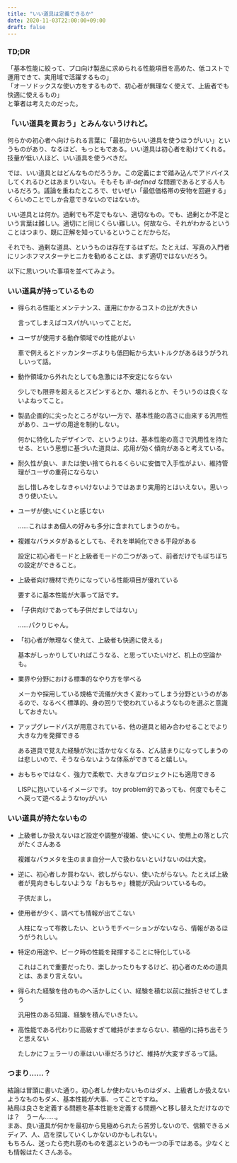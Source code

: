 ```yaml
---
title: "いい道具は定義できるか"
date: 2020-11-03T22:00:00+09:00
draft: false
---
```


### TD;DR

「基本性能に絞って、プロ向け製品に求められる性能項目を高めた、低コストで運用できて、実用域で活躍するもの」  
「オーソドックスな使い方をするもので、初心者が無理なく使えて、上級者でも快適に使えるもの」  
と筆者は考えたのだった。

### 「いい道具を買おう」とみんないうけれど。

何らかの初心者へ向けられる言葉に「最初からいい道具を使うほうがいい」というものがあり、なるほど、もっともである。いい道具は初心者を助けてくれる。技量が低い人ほど、いい道具を使うべきだ。

では、いい道具とはどんなものだろうか。この定義にまで踏み込んでアドバイスしてくれるひとはあまりいない。そもそも _ill-defined_ な問題であるとする人もいるだろう。議論を重ねたところで、せいぜい「最低価格帯の安物を回避する」くらいのことでしか合意できないのではないか。

いい道具とは何か。過剰でも不足でもない、適切なもの。でも、過剰とか不足という言葉は難しい。適切にと同じくらい難しい。何故なら、それがわかるということはつまり、既に正解を知っているということだからだ。

それでも、過剰な道具、というものは存在するはずだ。たとえば、写真の入門者にリンホフマスターテヒニカを勧めることは、まず適切ではないだろう。

以下に思いついた事項を並べてみよう。

<!-- more -->

### いい道具が持っているもの

- 得られる性能とメンテナンス、運用にかかるコストの比が大きい

    言ってしまえばコスパがいいってことだ。

- ユーザが使用する動作領域での性能がよい

    車で例えるとドッカンターボよりも低回転から太いトルクがあるほうがうれしいって話。

- 動作領域から外れたとしても急激には不安定にならない
    
    少しでも限界を超えるとスピンするとか、壊れるとか、そういうのは良くないよねってこと。
    
- 製品企画的に尖ったところがない一方で、基本性能の高さに由来する汎用性があり、ユーザの用途を制約しない。

    何かに特化したデザインで、というよりは、基本性能の高さで汎用性を持たせる、という思想に基づいた道具は、応用が効く傾向があると考えている。

- 耐久性が良い、または使い捨てられるくらいに安価で入手性がよい、維持管理がユーザの重荷にならない

    出し惜しみをしなきゃいけないようではあまり実用的とはいえない。思いっきり使いたい。

- ユーザが使いにくいと感じない

    ……これはまあ個人の好みも多分に含まれてしまうのかも。

- 複雑なパラメタがあるとしても、それを単純化できる手段がある

    設定に初心者モードと上級者モードの二つがあって、前者だけでもぼちぼちの設定ができること。

- 上級者向け機材で売りになっている性能項目が優れている

    要するに基本性能が大事って話です。

- 「子供向けであっても子供だましではない」

    ……パクりじゃん。

- 「初心者が無理なく使えて、上級者も快適に使える」

    基本がしっかりしていればこうなる、と思っていたいけど、机上の空論かも。

- 業界や分野における標準的なやり方を学べる

    メーカや採用している規格で流儀が大きく変わってしまう分野というのがあるので、なるべく標準的、身の回りで使われているようなものを選ぶと意識しておきたい。

- アップグレードパスが用意されている、他の道具と組み合わせることでより大きな力を発揮できる

    ある道具で覚えた経験が次に活かせなくなる、どん詰まりになってしまうのは悲しいので、そうならないような体系ができてると嬉しい。

- おもちゃではなく、強力で柔軟で、大きなプロジェクトにも適用できる

    LISPに抱いているイメージです。
    toy problem的であっても、何度でもそこへ戻って遊べるようなtoyがいい

### いい道具が持たないもの

- 上級者しか扱えないほど設定や調整が複雑、使いにくい、使用上の落とし穴がたくさんある

    複雑なパラメタを生のまま自分一人で扱わないといけないのは大変。

- 逆に、初心者しか買わない、欲しがらない、使いたがらない。たとえば上級者が見向きもしないような「おもちゃ」機能が沢山ついているもの。

    子供だまし。

- 使用者が少く、調べても情報が出てこない
    
    人柱になって布教したい、というモチベーションがないなら、情報があるほうがうれしい。

- 特定の用途や、ピーク時の性能を発揮することに特化している

    これはこれで重要だったり、楽しかったりもするけど、初心者のための道具とは、あまり言えない。

- 得られた経験を他のものへ活かしにくい、経験を積む以前に挫折させてしまう

    汎用性のある知識、経験を積んでいきたい。

- 高性能である代わりに高級すぎて維持がままならない、積極的に持ち出そうと思えない

    たしかにフェラーリの車はいい車だろうけど、維持が大変すぎるって話。

### つまり……？

結論は冒頭に書いた通り。初心者しか使わないものはダメ、上級者しか扱えないようなものもダメ、基本性能が大事、ってことですね。  
結局は良さを定義する問題を基本性能を定義する問題へと移し替えただけなのでは？　うーん……。  
まあ、良い道具が何かを最初から見極められたら苦労しないので、信頼できるメディア、人、店を探していくしかないのかもしれない。  
もちろん、迷ったら売れ筋のものを選ぶというのも一つの手ではある。少なくとも情報はたくさんある。